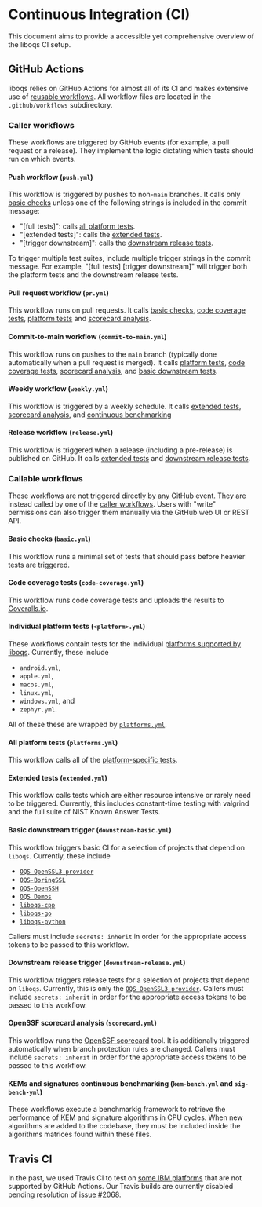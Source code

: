 # Continuous Integration (CI)

This document aims to provide a accessible yet comprehensive overview of the liboqs CI setup.

## GitHub Actions

liboqs relies on GitHub Actions for almost all of its CI and makes extensive use of [reusable workflows](https://docs.github.com/en/actions/sharing-automations/reusing-workflows).
All workflow files are located in the `.github/workflows` subdirectory.

### Caller workflows

These workflows are triggered by GitHub events (for example, a pull request or a release).
They implement the logic dictating which tests should run on which events.

#### <a name="push.yml"></a> Push workflow (`push.yml`)

This workflow is triggered by pushes to non-`main` branches.
It calls only [basic checks](#basic.yml) unless one of the following strings is included in the commit message:
- "[full tests]": calls [all platform tests](#platforms.yml).
- "[extended tests]": calls the [extended tests](#extended.yml).
- "[trigger downstream]": calls the [downstream release tests](#downstream-release.yml).

To trigger multiple test suites, include multiple trigger strings in the commit message.
For example, "[full tests] [trigger downstream]" will trigger both the platform tests and the downstream release tests.

#### <a name="pr.yml"></a> Pull request workflow (`pr.yml`)

This workflow runs on pull requests.
It calls [basic checks](#basic.yml), [code coverage tests](#code-coverage.yml), [platform tests](#platforms.yml) and [scorecard analysis](#scorecard.yml).

#### <a name="commit-to-main.yml"></a> Commit-to-main workflow (`commit-to-main.yml`)

This workflow runs on pushes to the `main` branch (typically done automatically when a pull request is merged).
It calls [platform tests](#platforms.yml), [code coverage tests](#code-coverage.yml), [scorecard analysis](#scorecard.yml), and [basic downstream tests](#downstream-basic.yml).

#### <a name="weekly.yml"></a> Weekly workflow (`weekly.yml`)

This workflow is triggered by a weekly schedule.
It calls [extended tests](#extended.yml), [scorecard analysis](#scorecard.yml), and [continuous benchmarking](#kem-bench.yml-sig-bench.yml)

#### <a name="release.yml"></a> Release workflow (`release.yml`)

This workflow is triggered when a release (including a pre-release) is published on GitHub.
It calls [extended tests](#extended) and [downstream release tests](#downstream-release.yml).

### Callable workflows

These workflows are not triggered directly by any GitHub event.
They are instead called by one of the [caller workflows](#caller-workflows).
Users with "write" permissions can also trigger them manually via the GitHub web UI or REST API.

#### <a name="basic.yml"></a> Basic checks (`basic.yml`)

This workflow runs a minimal set of tests that should pass before heavier tests are triggered.

#### <a name="code-coverage.yml"></a> Code coverage tests (`code-coverage.yml`)

This workflow runs code coverage tests and uploads the results to [Coveralls.io](https://coveralls.io/github/open-quantum-safe/liboqs).

#### <a name="<platform>.yml"></a> Individual platform tests (`<platform>.yml`)

These workflows contain tests for the individual [platforms supported by liboqs](PLATFORMS.md).
Currently, these include
- `android.yml`,
- `apple.yml`,
- `macos.yml`,
- `linux.yml`,
- `windows.yml`, and
- `zephyr.yml`.

All of these these are wrapped by [`platforms.yml`](#platforms.yml).

#### <a name="platforms.yml"></a> All platform tests (`platforms.yml`)

This workflow calls all of the [platform-specific tests](#<platform>.yml).

#### <a name="extended.yml"></a> Extended tests (`extended.yml`)

This workflow calls tests which are either resource intensive or rarely need to be triggered.
Currently, this includes constant-time testing with valgrind and the full suite of NIST Known Answer Tests.

#### <a name="downstream-basic.yml"></a> Basic downstream trigger (`downstream-basic.yml`)

This workflow triggers basic CI for a selection of projects that depend on `liboqs`.
Currently, these include
- [`OQS OpenSSL3 provider`](https://github.com/open-quantum-safe/oqs-provider)
- [`OQS-BoringSSL`](https://github.com/open-quantum-safe/boringssl)
- [`OQS-OpenSSH`](https://github.com/open-quantum-safe/openssh)
- [`OQS Demos`](https://github.com/open-quantum-safe/oqs-demos)
- [`liboqs-cpp`](https://github.com/open-quantum-safe/liboqs-cpp)
- [`liboqs-go`](https://github.com/open-quantum-safe/liboqs-go)
- [`liboqs-python`](https://github.com/open-quantum-safe/liboqs-python)

Callers must include `secrets: inherit` in order for the appropriate access tokens to be passed to this workflow.

#### <a name="downstream-release.yml"></a> Downstream release trigger (`downstream-release.yml`)

This workflow triggers release tests for a selection of projects that depend on `liboqs`.
Currently, this is only the [`OQS OpenSSL3 provider`](https://github.com/open-quantum-safe/oqs-provider).
Callers must include `secrets: inherit` in order for the appropriate access tokens to be passed to this workflow.

#### <a name="scorecard.yml"></a> OpenSSF scorecard analysis (`scorecard.yml`)

This workflow runs the [OpenSSF scorecard](https://github.com/ossf/scorecard) tool.
It is additionally triggered automatically when branch protection rules are changed.
Callers must include `secrets: inherit` in order for the appropriate access tokens to be passed to this workflow.

#### <a name="kem-bench.yml-sig-bench.yml"></a> KEMs and signatures continuous benchmarking (`kem-bench.yml` and `sig-bench-yml`)

These workflows execute a benchmarkig framework to retrieve the performance of KEM and signature algorithms in CPU cycles.
When new algorithms are added to the codebase, they must be included inside the algorithms matrices found within these files.

## Travis CI

In the past, we used Travis CI to test on [some IBM platforms](PLATFORMS.md#tier-3-1) that are not supported by GitHub Actions.
Our Travis builds are currently disabled pending resolution of [issue #2068](https://github.com/open-quantum-safe/liboqs/issues/2068).

